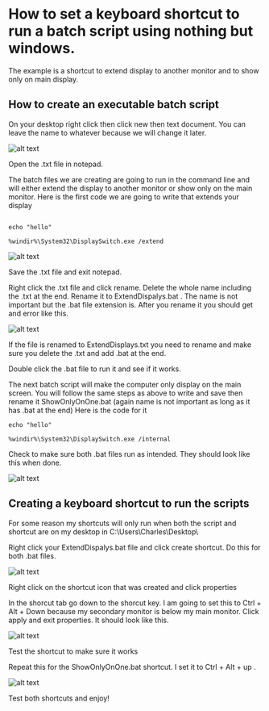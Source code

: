 # How to set a keyboard shortcut to run a batch script using nothing but windows. 

The example is a shortcut to extend display to another monitor and to show only on main display.



## How to create an executable batch script


On your desktop right click then click new then text document. You can leave the name to whatever because we will change it later.

![alt text](https://raw.githubusercontent.com/DIYCharles/DIYKeyboards-/master/photos/img1.JPG "img1.jpg")

Open the .txt file in notepad. 

The batch files we are creating are going to run in the command line and will either extend the display to another monitor or show only on the main monitor. Here is the first code we are going to write that extends your display 

```batch

echo "hello"

%windir%\System32\DisplaySwitch.exe /extend
```

![alt text](https://raw.githubusercontent.com/DIYCharles/DIYKeyboards-/master/photos/img2.JPG "img2.jpg")

Save the .txt file and exit notepad.

Right click the .txt file and click rename. Delete the whole name including the .txt at the end. Rename it to ExtendDispalys.bat . The name is not important but the .bat file extension is. After you rename it you should get and error like this. 


![alt text](https://raw.githubusercontent.com/DIYCharles/DIYKeyboards-/master/photos/img3.JPG "img3.jpg")


If the file is renamed to ExtendDisplays.txt you need to rename and make sure you delete the .txt and add .bat at the end.

Double click the .bat file to run it and see if it works.

The next batch script will make the computer only display on the main screen. You will follow the same steps as above to write and save then rename it ShowOnlyOnOne.bat (again name is not important as long as it has .bat at the end) Here is the code for it 

```batch
echo "hello"

%windir%\System32\DisplaySwitch.exe /internal
```
Check to make sure both .bat files run as intended. They should look like this when done. 

![alt text](https://raw.githubusercontent.com/DIYCharles/DIYKeyboards-/master/photos/img4.JPG "img4.jpg")

## Creating a keyboard shortcut to run the scripts

For some reason my shortcuts will only run when both the script and shortcut are on my desktop in C:\Users\Charles\Desktop\

Right click your ExtendDispalys.bat file and click create shortcut. Do this for both .bat files.

![alt text](https://raw.githubusercontent.com/DIYCharles/DIYKeyboards-/master/photos/img5.JPG "img5.jpg")

Right click on the shortcut icon that was created and click properties

In the shorcut tab go down to the shorcut key. I am going to set this to Ctrl + Alt + Down because my secondary monitor is below my main monitor. Click apply and exit properties. It should look like this.

![alt text](https://raw.githubusercontent.com/DIYCharles/DIYKeyboards-/master/photos/img6.JPG "img6.jpg")

Test the shortcut to make sure it works

Repeat this for the ShowOnlyOnOne.bat shortcut. I set it to Ctrl + Alt + up .

![alt text](https://raw.githubusercontent.com/DIYCharles/DIYKeyboards-/master/photos/img7.JPG "img7.jpg")

Test both shortcuts and enjoy!

